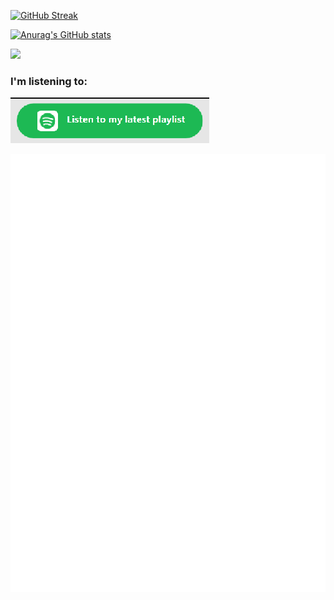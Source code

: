 [![GitHub Streak](https://github-readme-streak-stats.herokuapp.com?user=kohithReddy&theme=gruvbox&hide_border=true)](https://git.io/streak-stats)

[![Anurag's GitHub stats](https://github-readme-stats.vercel.app/api?username=kohithReddy&theme=synthwave&show_icons=true)](https://github.com/kohithms/github-readme-stats)

<img src="https://github.com/kohithms/kohithms/star.gif" width="700">

### I'm listening to:
[<img src="https://github.com/kohithms/kohithms/blob/main/spotify.png">](https://open.spotify.com/playlist/37i9dQZF1DXcBWIGoYBM5M)


![spotify-github-profile](https://github.com/kittinan/spotify-github-profile/blob/master/img/default.svg)



